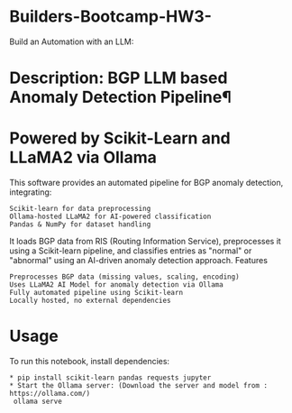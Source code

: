 # Builders-Bootcamp-HW3-
Build an Automation with an LLM: 
# Description: BGP LLM based Anomaly Detection Pipeline¶
# Powered by Scikit-Learn and LLaMA2 via Ollama

This software provides an automated pipeline for BGP anomaly detection, integrating:

    Scikit-learn for data preprocessing
    Ollama-hosted LLaMA2 for AI-powered classification
    Pandas & NumPy for dataset handling

It loads BGP data from RIS (Routing Information Service), preprocesses it using a Scikit-learn pipeline, and classifies entries as "normal" or "abnormal" using an AI-driven anomaly detection approach.
Features

    Preprocesses BGP data (missing values, scaling, encoding)
    Uses LLaMA2 AI Model for anomaly detection via Ollama
    Fully automated pipeline using Scikit-learn
    Locally hosted, no external dependencies

# Usage

To run this notebook, install dependencies:

    * pip install scikit-learn pandas requests jupyter
    * Start the Ollama server: (Download the server and model from : https://ollama.com/)
     ollama serve
